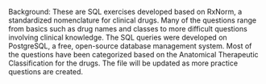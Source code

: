 Background:
These are SQL exercises developed based on RxNorm, a standardized nomenclature for clinical drugs. Many of the questions range from basics such as drug names and classes to more difficult questions involving clinical knowledge. The SQL queries were developed on PostgreSQL, a free, open-source database management system. Most of the questions have been categorized based on the Anatomical Therapeutic Classification for the drugs. The file will be updated as more practice questions are created.
